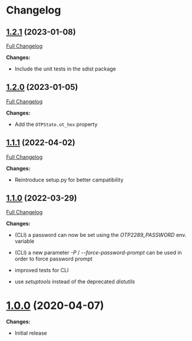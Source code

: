 # Changelog

## [1.2.1](https://github.com/blackm0re/pyotp2289/tree/1.2.1) (2023-01-08)

[Full Changelog](https://github.com/blackm0re/pyotp2289/compare/1.2.0...1.2.1)

**Changes:**

- Include the unit tests in the sdist package


## [1.2.0](https://github.com/blackm0re/pyotp2289/tree/1.2.0) (2023-01-05)

[Full Changelog](https://github.com/blackm0re/pyotp2289/compare/1.1.1...1.2.0)

**Changes:**

- Add the `OTPState.ot_hex` property


## [1.1.1](https://github.com/blackm0re/pyotp2289/tree/1.1.1) (2022-04-02)

[Full Changelog](https://github.com/blackm0re/pyotp2289/compare/1.1.0...1.1.1)

**Changes:**

- Reintroduce setup.py for better campatibility


## [1.1.0](https://github.com/blackm0re/pyotp2289/tree/1.1.0) (2022-03-29)

[Full Changelog](https://github.com/blackm0re/pyotp2289/compare/1.0.0...1.1.0)

**Changes:**

- (CLI) a password can now be set using the *OTP2289_PASSWORD* env. variable

- (CLI) a new parameter *-P* / *--force-password-prompt* can be used in order to force password prompt

- improved tests for CLI

- use *setuptools* instead of the deprecated *distutils*


# [1.0.0](https://github.com/blackm0re/pyotp2289/tree/1.0.0) (2020-04-07)

**Changes:**

- Initial release
